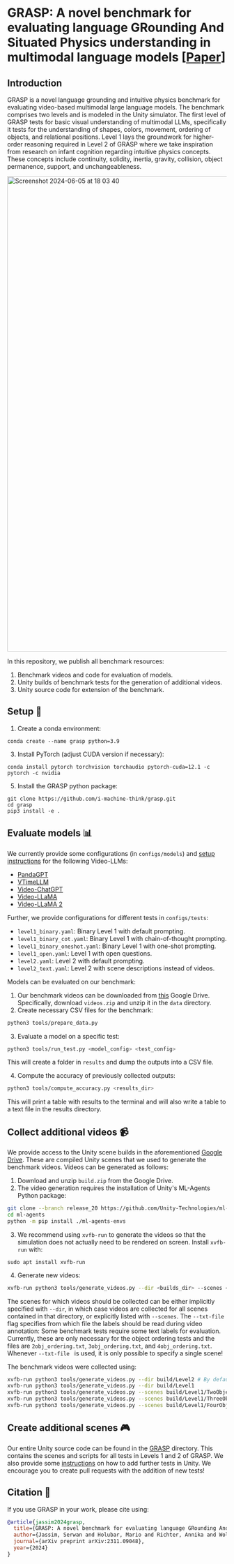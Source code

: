# GRASP: A novel benchmark for evaluating language GRounding And Situated Physics understanding in multimodal language models [[Paper](https://arxiv.org/abs/2311.09048)]

## Introduction
GRASP is a novel language grounding and intuitive physics benchmark for evaluating video-based multimodal large language models. The benchmark comprises two levels and is modeled in the Unity simulator. The first level of GRASP tests for basic visual understanding of multimodal LLMs, specifically it tests for the understanding of shapes, colors, movement, ordering of objects, and relational positions. Level 1 lays the groundwork for higher-order reasoning required in Level 2 of GRASP where we take inspiration from research on infant cognition regarding intuitive physics concepts. These concepts include continuity, solidity, inertia, gravity, collision, object permanence, support, and unchangeableness. 

<img width="1090" alt="Screenshot 2024-06-05 at 18 03 40" src="https://github.com/i-machine-think/grasp/assets/44338225/e6ff9a31-5304-460b-ad35-9667b3938827">

In this repository, we publish all benchmark resources:
1. Benchmark videos and code for evaluation of models.
2. Unity builds of benchmark tests for the generation of additional videos.
3. Unity source code for extension of the benchmark.

## Setup :hammer:
1. Create a conda environment:
```
conda create --name grasp python=3.9
```
3. Install PyTorch (adjust CUDA version if necessary):
```
conda install pytorch torchvision torchaudio pytorch-cuda=12.1 -c pytorch -c nvidia
```
5. Install the GRASP python package:
```
git clone https://github.com/i-machine-think/grasp.git
cd grasp
pip3 install -e .
```

## Evaluate models :bar_chart:
We currently provide some configurations (in `configs/models`) and [setup instructions](https://github.com/i-machine-think/grasp/wiki/Video%E2%80%90LLM-Setup-Instructions) for the following Video-LLMs:
* [PandaGPT](https://arxiv.org/abs/2305.16355)
* [VTimeLLM](https://arxiv.org/abs/2311.18445)
* [Video-ChatGPT](https://arxiv.org/abs/2306.05424)
* [Video-LLaMA](https://arxiv.org/abs/2306.02858)
* [Video-LLaMA 2](https://arxiv.org/abs/2306.02858)

Further, we provide configurations for different tests in `configs/tests`:
* `level1_binary.yaml`: Binary Level 1 with default prompting.
* `level1_binary_cot.yaml`: Binary Level 1 with chain-of-thought prompting.
* `level1_binary_oneshot.yaml`: Binary Level 1 with one-shot prompting.
* `level1_open.yaml`: Level 1 with open questions.
* `level2.yaml`: Level 2 with default prompting.
* `level2_text.yaml`: Level 2 with scene descriptions instead of videos.

Models can be evaluated on our benchmark:
1. Our benchmark videos can be downloaded from [this](https://drive.google.com/drive/folders/1F_9R1zLtAMQ7N_IIIio6HjEBkGuuMX4M) Google Drive. Specifically, download `videos.zip` and unzip it in the `data` directory.
2. Create necessary CSV files for the benchmark:
```bash
python3 tools/prepare_data.py
```
3. Evaluate a model on a specific test:
```bash
python3 tools/run_test.py <model_config> <test_config>
```
This will create a folder in `results` and dump the outputs into a CSV file.

4. Compute the accuracy of previously collected outputs:
```bash
python3 tools/compute_accuracy.py <results_dir>
```
This will print a table with results to the terminal and will also write a table to a text file in the results directory.

## Collect additional videos :video_camera:
We provide access to the Unity scene builds in the aforementioned [Google Drive](https://drive.google.com/drive/folders/1F_9R1zLtAMQ7N_IIIio6HjEBkGuuMX4M). These are compiled Unity scenes that we used to generate the benchmark videos. Videos can be generated as follows:
1. Download and unzip `build.zip` from the Google Drive.
2. The video generation requires the installation of Unity's ML-Agents Python package:
```bash
git clone --branch release_20 https://github.com/Unity-Technologies/ml-agents.git
cd ml-agents
python -m pip install ./ml-agents-envs
```
3. We recommend using `xvfb-run` to generate the videos so that the simulation does not actually need to be rendered on screen. Install `xvfb-run` with:
```
sudo apt install xvfb-run
```
4. Generate new videos:
```bash
xvfb-run python3 tools/generate_videos.py --dir <builds_dir> --scenes <scene1,scene2,...,sceneN> --txt-file <labels.txt> --N <number of videos> --out <output_dir>
```
The scenes for which videos should be collected can be either implicitly specified with `--dir`, in which case videos are collected for all scenes contained in that directory, or explicitly listed with `--scenes`.
The `--txt-file` flag specifies from which file the labels should be read during video annotation: Some benchmark tests require some text labels for evaluation. Currently, these are only necessary for the object ordering tests and the files are `2obj_ordering.txt`,  `3obj_ordering.txt`, and  `4obj_ordering.txt`. Whenever `--txt-file ` is used, it is only possible to specify a single scene!

The benchmark videos were collected using:
```bash
xvfb-run python3 tools/generate_videos.py --dir build/Level2 # By default 128 videos are generated and saved to data/videos
xvfb-run python3 tools/generate_videos.py --dir build/Level1
xvfb-run python3 tools/generate_videos.py --scenes build/Level1/TwoObjectOrdering --txt-file 2obj_ordering.txt
xvfb-run python3 tools/generate_videos.py --scenes build/Level1/ThreeObjectOrdering --txt-file 3obj_ordering.txt
xvfb-run python3 tools/generate_videos.py --scenes build/Level1/FourObjectOrdering --txt-file 4obj_ordering.txt
```


## Create additional scenes :video_game:
Our entire Unity source code can be found in the [GRASP](https://github.com/i-machine-think/grasp/tree/main/GRASP) directory. This contains the scenes and scripts for all tests in Levels 1 and 2 of GRASP. We also provide some [instructions](https://github.com/i-machine-think/grasp/wiki/Add-Unity-Scenes) on how to add further tests in Unity. We encourage you to create pull requests with the addition of new tests!

## Citation :book:
If you use GRASP in your work, please cite using:
```bibtex
@article{jassim2024grasp,
  title={GRASP: A novel benchmark for evaluating language GRounding And Situated Physics understanding in multimodal language models},
  author={Jassim, Serwan and Holubar, Mario and Richter, Annika and Wolff, Cornelius and Ohmer, Xenia and Bruni, Elia},
  journal={arXiv preprint arXiv:2311.09048},
  year={2024}
}
```
